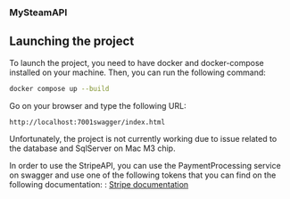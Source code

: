 ### MySteamAPI

## Launching the project

To launch the project, you need to have docker and docker-compose installed on your machine. Then, you can run the following command:

```bash
docker compose up --build
```

Go on your browser and type the following URL:

```bash
http://localhost:7001swagger/index.html
```

Unfortunately, the project is not currently working due to issue related to the database and SqlServer on Mac M3 chip.

In order to use the StripeAPI, you can use the PaymentProcessing service on swagger and use one of the following tokens that you can find on the following documentation: : [Stripe documentation](https://docs.stripe.com/testing?locale=fr-FR&testing-method=tokens)